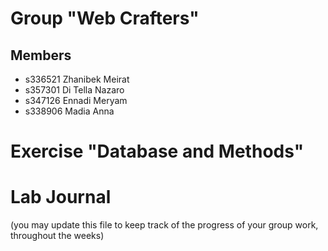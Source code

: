 # Group "Web Crafters"

## Members
- s336521 Zhanibek Meirat
- s357301 Di Tella Nazaro
- s347126 Ennadi Meryam
- s338906 Madia    Anna

# Exercise "Database and Methods"



# Lab Journal

(you may update this file to keep track of the progress of your group work, throughout the weeks)
